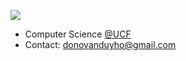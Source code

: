[<img src="https://img.shields.io/badge/linkedin-%230077B5.svg?&style=for-the-badge&logo=linkedin&logoColor=white" />](https://www.linkedin.com/in/donovan-ho-533151175/)

- Computer Science [@UCF](https://www.ucf.edu/)
- Contact: donovanduyho@gmail.com

